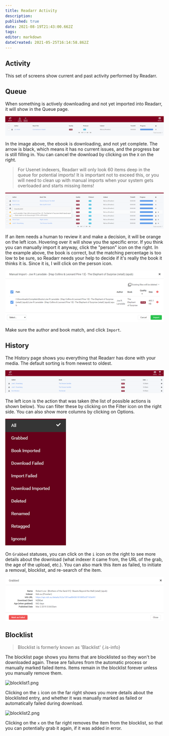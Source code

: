 ```yaml
---
title: Readarr Activity
description: 
published: true
date: 2021-08-19T21:43:00.662Z
tags: 
editor: markdown
dateCreated: 2021-05-25T16:14:58.862Z
---
```


## Activity

This set of screens show current and past activity performed by Readarr.

## Queue

When something is actively downloading and not yet imported into Readarr, it will show in the Queue page.

![queue1.png](/assets/readarr/queue1.png)

In the image above, the ebook is downloading, and not yet complete. The arrow is black, which means it has no current issues, and the progress bar is still filling in. You can cancel the download by clicking on the `X` on the right.

> For Usenet indexers, Readarr will only look 60 items deep in the queue for potential imports! It is important not to exceed this, or you will need to clean up with manual imports when your system gets overloaded and starts missing items!

![queue2.png](/assets/readarr/queue2.png)

If an item needs a human to review it and make a decision, it will be orange on the left icon. Hovering over it will show you the specific error. If you think you can manually import it anyway, click the "person" icon on the right.  In the example above, the book is correct, but the matching percentage is too low to be sure, so Readarr needs your help to decide if it's really the book it thinks it is.  Since it is, I will click on the person icon.

![queue3.png](/assets/readarr/queue3.png)

Make sure the author and book match, and click `Import`.

## History

The History page shows you everything that Readarr has done with your media. The default sorting is from newest to oldest.

![history1.png](/assets/readarr/history1.png)

The left icon is the action that was taken (the list of possible actions is shown below). You can filter these by clicking on the Filter icon on the right side. You can also show more columns by clicking on Options.

![history2.png](/assets/readarr/history2.png)

On `Grabbed` statuses, you can click on the `i` icon on the right to see more details about the download (what indexer it came from, the URL of the grab, the age of the upload, etc.). You can also mark this item as failed, to initiate a removal, blocklist, and re-search of the item.

![history4.png](/assets/readarr/history4.png)

## Blocklist

> Blocklist is formerly known as 'Blacklist' {.is-info}

The blocklist page shows you items that are blocklisted so they won't be downloaded again. These are failures from the automatic process or manually marked failed items. Items remain in the blocklist forever unless you manually remove them.

![blocklist1.png](/assets/readarr/blocklist1.png)

Clicking on the `i` icon on the far right shows you more details about the blocklisted entry, and whether it was manually marked as failed or automatically failed during download.

![blocklist2.png](/assets/readarr/blocklist2.png)

Clicking on the `x` on the far right removes the item from the blocklist, so that you can potentially grab it again, if it was added in error.
